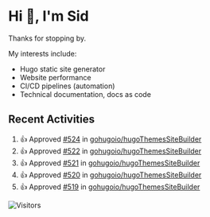 # Hi 👋, I'm Sid

Thanks for stopping by. 

My interests include:
- Hugo static site generator
- Website performance
- CI/CD pipelines (automation)
- Technical documentation, docs as code


## Recent Activities

<!--RECENT_ACTIVITY:start-->
1. 👍 Approved [#524](https://github.com/gohugoio/hugoThemesSiteBuilder/pull/524#pullrequestreview-2630944283) in [gohugoio/hugoThemesSiteBuilder](https://github.com/gohugoio/hugoThemesSiteBuilder)<br>
2. 👍 Approved [#522](https://github.com/gohugoio/hugoThemesSiteBuilder/pull/522#pullrequestreview-2603350832) in [gohugoio/hugoThemesSiteBuilder](https://github.com/gohugoio/hugoThemesSiteBuilder)<br>
3. 👍 Approved [#521](https://github.com/gohugoio/hugoThemesSiteBuilder/pull/521#pullrequestreview-2589779308) in [gohugoio/hugoThemesSiteBuilder](https://github.com/gohugoio/hugoThemesSiteBuilder)<br>
4. 👍 Approved [#520](https://github.com/gohugoio/hugoThemesSiteBuilder/pull/520#pullrequestreview-2581827607) in [gohugoio/hugoThemesSiteBuilder](https://github.com/gohugoio/hugoThemesSiteBuilder)<br>
5. 👍 Approved [#519](https://github.com/gohugoio/hugoThemesSiteBuilder/pull/519#pullrequestreview-2571721051) in [gohugoio/hugoThemesSiteBuilder](https://github.com/gohugoio/hugoThemesSiteBuilder)<br>
<!--RECENT_ACTIVITY:end-->

![Visitors](https://api.visitorbadge.io/api/visitors?path=https%3A%2F%2Fgithub.com%2Fhugo-sid%2Fhugo-sid&countColor=%2337d67a&style=flat&labelStyle=upper)
